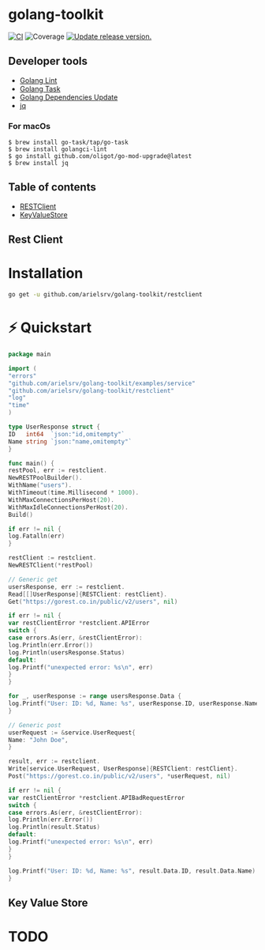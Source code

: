 # golang-toolkit
[![CI](https://github.com/tj-actions/coverage-badge-go/workflows/CI/badge.svg)](https://github.com/tj-actions/coverage-badge-go/actions?query=workflow%3ACI)
![Coverage](https://img.shields.io/badge/Coverage-87.2%25-brightgreen)
[![Update release version.](https://github.com/tj-actions/coverage-badge-go/workflows/Update%20release%20version./badge.svg)](https://github.com/tj-actions/coverage-badge-go/actions?query=workflow%3A%22Update+release+version.%22)

## Developer tools
- [Golang Lint](https://golangci-lint.run/)
- [Golang Task](https://taskfile.dev/)
- [Golang Dependencies Update](https://github.com/oligot/go-mod-upgrade)
- [jq](https://stedolan.github.io/jq/)

### For macOs
```shell
$ brew install go-task/tap/go-task
$ brew install golangci-lint
$ go install github.com/oligot/go-mod-upgrade@latest
$ brew install jq
```

## Table of contents
* [RESTClient](#rest-client)
* [KeyValueStore](#key-value-store)

## Rest Client

# Installation
```sh
go get -u github.com/arielsrv/golang-toolkit/restclient
```

# ⚡️ Quickstart

```go
package main

import (
"errors"
"github.com/arielsrv/golang-toolkit/examples/service"
"github.com/arielsrv/golang-toolkit/restclient"
"log"
"time"
)

type UserResponse struct {
ID   int64  `json:"id,omitempty"`
Name string `json:"name,omitempty"`
}

func main() {
restPool, err := restclient.
NewRESTPoolBuilder().
WithName("users").
WithTimeout(time.Millisecond * 1000).
WithMaxConnectionsPerHost(20).
WithMaxIdleConnectionsPerHost(20).
Build()

if err != nil {
log.Fatalln(err)
}

restClient := restclient.
NewRESTClient(*restPool)

// Generic get
usersResponse, err := restclient.
Read[[]UserResponse]{RESTClient: restClient}.
Get("https://gorest.co.in/public/v2/users", nil)

if err != nil {
var restClientError *restclient.APIError
switch {
case errors.As(err, &restClientError):
log.Println(err.Error())
log.Println(usersResponse.Status)
default:
log.Printf("unexpected error: %s\n", err)
}
}

for _, userResponse := range usersResponse.Data {
log.Printf("User: ID: %d, Name: %s", userResponse.ID, userResponse.Name)
}

// Generic post
userRequest := &service.UserRequest{
Name: "John Doe",
}

result, err := restclient.
Write[service.UserRequest, UserResponse]{RESTClient: restClient}.
Post("https://gorest.co.in/public/v2/users", *userRequest, nil)

if err != nil {
var restClientError *restclient.APIBadRequestError
switch {
case errors.As(err, &restClientError):
log.Println(err.Error())
log.Println(result.Status)
default:
log.Printf("unexpected error: %s\n", err)
}
}

log.Printf("User: ID: %d, Name: %s", result.Data.ID, result.Data.Name)
}
```

## Key Value Store
# TODO